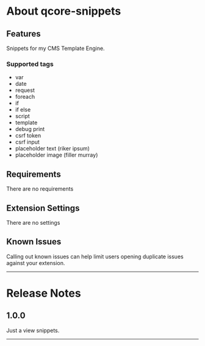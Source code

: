 # About qcore-snippets

## Features

Snippets for my CMS Template Engine.

### Supported tags

* var
* date
* request
* foreach
* if
* if else
* script
* template
* debug print
* csrf token
* csrf input
* placeholder text (riker ipsum)
* placeholder image (filler murray)

## Requirements

There are no requirements

## Extension Settings

There are no settings

## Known Issues

Calling out known issues can help limit users opening duplicate issues against your extension.


-----------------------------------------------------------------------------------------------------------

# Release Notes


## 1.0.0

Just a view snippets.


-----------------------------------------------------------------------------------------------------------

